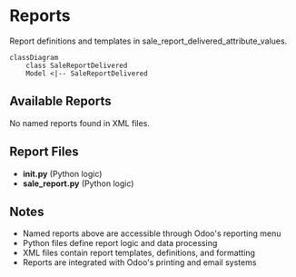 # Reports

Report definitions and templates in sale_report_delivered_attribute_values.

```mermaid
classDiagram
    class SaleReportDelivered
    Model <|-- SaleReportDelivered
```

## Available Reports

No named reports found in XML files.


## Report Files

- **__init__.py** (Python logic)
- **sale_report.py** (Python logic)

## Notes
- Named reports above are accessible through Odoo's reporting menu
- Python files define report logic and data processing
- XML files contain report templates, definitions, and formatting
- Reports are integrated with Odoo's printing and email systems
